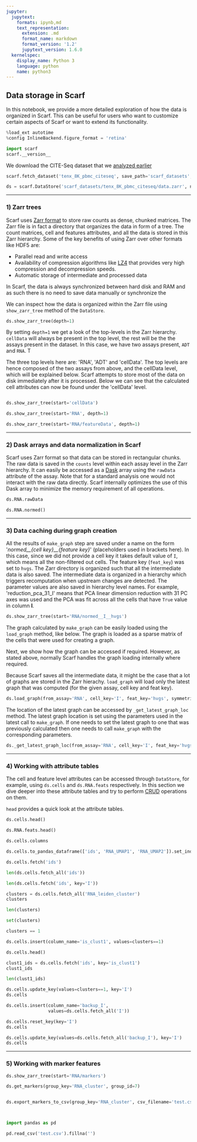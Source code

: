```yaml
---
jupyter:
  jupytext:
    formats: ipynb,md
    text_representation:
      extension: .md
      format_name: markdown
      format_version: '1.2'
      jupytext_version: 1.6.0
  kernelspec:
    display_name: Python 3
    language: python
    name: python3
---
```


## Data storage in Scarf

In this notebook, we provide a more detailed exploration of how the data is organized in Scarf. This can be useful for users who want to customize certain aspects of Scarf or want to extend its functionality. 

```python
%load_ext autotime
%config InlineBackend.figure_format = 'retina'

import scarf
scarf.__version__
```

We download the CITE-Seq dataset that we [analyzed earlier](https://scarf.readthedocs.io/en/latest/vignettes/multiple_modalities.html)

```python
scarf.fetch_dataset('tenx_8K_pbmc_citeseq', save_path='scarf_datasets', as_zarr=True)
```

```python
ds = scarf.DataStore('scarf_datasets/tenx_8K_pbmc_citeseq/data.zarr', nthreads=4)
```

---
### 1) Zarr trees

Scarf uses [Zarr format](https://zarr.readthedocs.io/en/stable/) to store raw counts as dense, chunked matrices. The Zarr file is in fact a directory that organizes the data in form of a tree. The count matrices, cell and features attributes, and all the data is stored in this Zarr hierarchy. Some of the key benefits of using Zarr over other formats like HDF5 are:
- Parallel read and write access
- Availability of compression algorithms like [LZ4](https://github.com/lz4/lz4) that provides very high compression and decompression speeds.
- Automatic storage of intermediate and processed data

In Scarf, the data is always synchronized between hard disk and RAM and as such there is no need to save data manually or synchronize the

We can inspect how the data is organized within the Zarr file using `show_zarr_tree` method of the `DataStore`. 

```python
ds.show_zarr_tree(depth=1)
```

By setting `depth=1` we get a look of the top-levels in the Zarr hierarchy. `cellData` will always be present in the top level, the rest will be the the assays present in the dataset. In this case, we have two assays present, `ADT` and `RNA`. T

The three top levels here are: 'RNA', 'ADT' and 'cellData'. The top levels are hence composed of the two assays from above, and the cellData level, which will be explained below. Scarf attempts to store most of the data on disk immediately after it is processed. Below we can see that the calculated cell attributes can now be found under the 'cellData' level.

```python

```

```python
ds.show_zarr_tree(start='cellData')
```

```python
ds.show_zarr_tree(start='RNA', depth=1)
```

```python
ds.show_zarr_tree(start='RNA/featureData', depth=1)
```

---
### 2) Dask arrays and data normalization in Scarf



Scarf uses Zarr format so that data can be stored in rectangular chunks. The raw data is saved in the `counts` level within each assay level in the Zarr hierarchy. It can easily be accessed as a [Dask](https://dask.org/) array using the `rawData` attribute of the assay. Note that for a standard analysis one would not interact with the raw data directly. Scarf internally optimizes the use of this Dask array to minimize the memory requirement of all operations.

```python
ds.RNA.rawData
```

```python
ds.RNA.normed()
```

---
### 3) Data caching during graph creation


All the results of `make_graph` step are saved under a name on the form '*normed\_\_{cell key}\_\_{feature key}*' (placeholders used in brackets here). In this case, since we did not provide a cell key it takes default value of `I`, which means all the non-filtered out cells. The feature key (`feat_key`) was set to `hvgs`. The Zarr directory is organized such that all the intermediate data is also saved. The intermediate data is organized in a hierarchy which triggers recomputation when upstream changes are detected. The parameter values are also saved in hierarchy level names. For example, 'reduction_pca_31_I' means that PCA linear dimension reduction with 31 PC axes was used and the PCA was fit across all the cells that have `True` value in column **I**.

```python
ds.show_zarr_tree(start='RNA/normed__I__hvgs')
```

The graph calculated by `make_graph` can be easily loaded using the `load_graph` method, like below. The graph is loaded as a sparse matrix of the cells that were used for creating a graph.

Next, we show how the graph can be accessed if required. However, as stated above, normally Scarf handles the graph loading internally where required. 

Because Scarf saves all the intermediate data, it might be the case that a lot of graphs are stored in the Zarr hierachy. `load_graph` will load only the latest graph that was computed (for the given assay, cell key and feat key). 

```python
ds.load_graph(from_assay='RNA', cell_key='I', feat_key='hvgs', symmetric=False, upper_only=False)
```

The location of the latest graph can be accessed by `_get_latest_graph_loc` method. The latest graph location is set using the parameters used in the latest call to `make_graph`. If one needs to set the latest graph to one that was previously calculated then one needs to call `make_graph` with the corresponding parameters.

```python
ds._get_latest_graph_loc(from_assay='RNA', cell_key='I', feat_key='hvgs')
```

---
### 4) Working with attribute tables

The cell and feature level attributes can be accessed through `DataStore`, for example, using `ds.cells` and `ds.RNA.feats` respectively. In this section we dive deeper into these attribute tables and try to perform [CRUD](https://en.wikipedia.org/wiki/Create,_read,_update_and_delete) operations on them.


`head` provides a quick look at the attribute tables. 

```python
ds.cells.head()
```

```python
ds.RNA.feats.head()
```

```python
ds.cells.columns
```

```python
ds.cells.to_pandas_dataframe(['ids', 'RNA_UMAP1', 'RNA_UMAP2']).set_index('ids')
```

```python
ds.cells.fetch('ids')
```

```python
len(ds.cells.fetch_all('ids'))
```

```python
len(ds.cells.fetch('ids', key='I'))
```

```python
clusters = ds.cells.fetch_all('RNA_leiden_cluster')
clusters
```

```python
len(clusters)
```

```python
set(clusters)
```

```python
clusters == 1
```

```python
ds.cells.insert(column_name='is_clust1', values=clusters==1)
```

```python
ds.cells.head()
```

```python
clust1_ids = ds.cells.fetch('ids', key='is_clust1')
clust1_ids
```

```python
len(clust1_ids)
```

```python
ds.cells.update_key(values=clusters==1, key='I')
ds.cells
```

```python
ds.cells.insert(column_name='backup_I',
                values=ds.cells.fetch_all('I'))
```

```python
ds.cells.reset_key(key='I')
ds.cells
```

```python
ds.cells.update_key(values=ds.cells.fetch_all('backup_I'), key='I')
ds.cells
```

---
### 5) Working with marker features

```python
ds.show_zarr_tree(start='RNA/markers')
```

```python
ds.get_markers(group_key='RNA_cluster', group_id=7)
```

```python

```

```python
ds.export_markers_to_csv(group_key='RNA_cluster', csv_filename='test.csv')
```

```python

```

```python

```

```python
import pandas as pd
```

```python
pd.read_csv('test.csv').fillna('')
```

```python

```

```python

```
